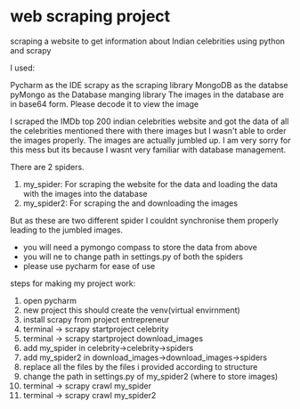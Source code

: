 # web scraping project
scraping a website to get information about Indian celebrities using python and scrapy

I used:

Pycharm as the IDE
scrapy as the scraping library
MongoDB as the databse
pyMongo as the Database manging library The images in the database are in base64 form. Please decode it to view the image

I scraped the IMDb top 200 indian celebrities website and got the data of all the celebrities mentioned there with there images but I wasn't able to order the images properly. The images are actually jumbled up. I am very sorry for this mess but its because I wasnt very familiar with database management.

There are 2 spiders.

1) my_spider: For scraping the website for the data and loading the data with the images into the database
2) my_spider2: For scraping the and downloading the images

But as these are two different spider I couldnt synchronise them properly leading to the jumbled images.

- you will need a pymongo compass to store the data from above
- you will ne to change path in settings.py of both the spiders
- please use pycharm for ease of use

steps for making my project work:
1) open pycharm 
2) new project
this should create the venv(virtual envirnment)
3) install scrapy from project entrepreneur
4) terminal -> scrapy startproject celebrity
5) terminal -> scrapy startproject download_images
6) add my_spider in celebrity->celebrity->spiders
7) add my_spider2 in download_images->download_images->spiders
8) replace all the files by the files i provided according to structure
9) change the path in settings.py of my_spider2 (where to store images)
9) terminal -> scrapy crawl my_spider
10) terminal -> scrapy crawl my_spider2
